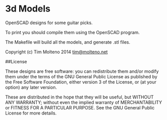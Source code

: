 3d Models
==

OpenSCAD designs for some guitar picks.

To print you should compile them using the OpenSCAD program.

The Makefile will build all the models, and
generate .stl files.

Copyright (c) Tim Molteno 2014 tim@molteno.net

##License

These designs are free software: you can redistribute them
and/or modify them under the terms of the GNU General Public 
License as published by the Free Software Foundation, either 
version 3 of the License, or (at your option) any later version.

These are distributed in the hope that they will be useful,
but WITHOUT ANY WARRANTY; without even the implied warranty of
MERCHANTABILITY or FITNESS FOR A PARTICULAR PURPOSE.  See the
GNU General Public License for more details.


